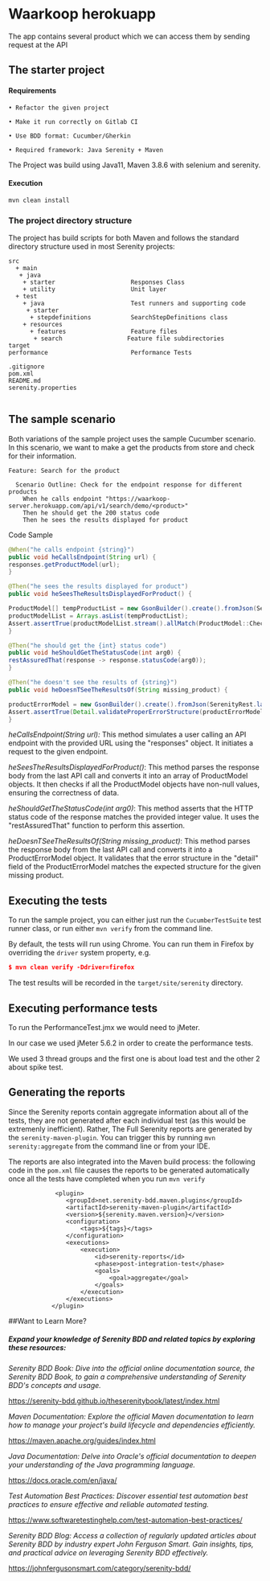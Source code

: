 # Waarkoop herokuapp

The app contains several product which we can access them by sending request at the API



## The starter project
#### Requirements 
```shell
• Refactor the given project

• Make it run correctly on Gitlab CI

• Use BDD format: Cucumber/Gherkin

• Required framework: Java Serenity + Maven
```
The Project was build using Java11, Maven 3.8.6 with selenium and serenity.

#### Execution

```shell
mvn clean install
```
### The project directory structure
The project has build scripts for both Maven and follows the standard directory structure used in most Serenity projects:
```Gherkin
src
  + main
   + java
    + starter                     Responses Class
    + utility                     Unit layer
  + test
    + java                        Test runners and supporting code
     + starter
      + stepdefinitions           SearchStepDefinitions class
    + resources
      + features                  Feature files
       + search                  Feature file subdirectories 
target
performance                       Performance Tests  
  
.gitignore
pom.xml
README.md
serenity.properties  
  

```


## The sample scenario
Both variations of the sample project uses the sample Cucumber scenario. In this scenario, we want to make a get the products from store and check 
for their information.
```Gherkin
Feature: Search for the product

  Scenario Outline: Check for the endpoint response for different products
    When he calls endpoint "https://waarkoop-server.herokuapp.com/api/v1/search/demo/<product>"
    Then he should get the 200 status code
    Then he sees the results displayed for product
```
Code Sample
```Java
@When("he calls endpoint {string}")
public void heCallsEndpoint(String url) {
responses.getProductModel(url);
}

@Then("he sees the results displayed for product")
public void heSeesTheResultsDisplayedForProduct() {

ProductModel[] tempProductList = new GsonBuilder().create().fromJson(SerenityRest.lastResponse().body().prettyPrint(), ProductModel[].class);
productModelList = Arrays.asList(tempProductList);
Assert.assertTrue(productModelList.stream().allMatch(ProductModel::CheckALlNullValues));
}

@Then("he should get the {int} status code")
public void heShouldGetTheStatusCode(int arg0) {
restAssuredThat(response -> response.statusCode(arg0));
}

@Then("he doesn't see the results of {string}")
public void heDoesnTSeeTheResultsOf(String missing_product) {

productErrorModel = new GsonBuilder().create().fromJson(SerenityRest.lastResponse().body().prettyPrint(), ProductErrorModel.class);
Assert.assertTrue(Detail.validateProperErrorStructure(productErrorModel.getDetail(), missing_product));
}
```
_heCallsEndpoint(String url):_ This method simulates a user calling an API endpoint with the provided URL using the "responses" object. It initiates a request to the given endpoint.

_heSeesTheResultsDisplayedForProduct()_: This method parses the response body from the last API call and converts it into an array of ProductModel objects. It then checks if all the ProductModel objects have non-null values, ensuring the correctness of data.

_heShouldGetTheStatusCode(int arg0)_: This method asserts that the HTTP status code of the response matches the provided integer value. It uses the "restAssuredThat" function to perform this assertion.

_heDoesnTSeeTheResultsOf(String missing_product)_: This method parses the response body from the last API call and converts it into a ProductErrorModel object. It validates that the error structure in the "detail" field of the ProductErrorModel matches the expected structure for the given missing product.

## Executing the tests
To run the sample project, you can either just run the `CucumberTestSuite` test runner class, or run either `mvn verify` from the command line.

By default, the tests will run using Chrome. You can run them in Firefox by overriding the `driver` system property, e.g.
```json
$ mvn clean verify -Ddriver=firefox
```


The test results will be recorded in the `target/site/serenity` directory.

## Executing performance tests
To run the PerformanceTest.jmx we would need to jMeter.

In our case we used jMeter 5.6.2 in order to create the performance tests.

We used 3 thread groups and the first one is about load test and the other 2 about spike test.

## Generating the reports
Since the Serenity reports contain aggregate information about all of the tests, they are not generated after each individual test (as this would be extremenly inefficient). Rather, The Full Serenity reports are generated by the `serenity-maven-plugin`. You can trigger this by running `mvn serenity:aggregate` from the command line or from your IDE.

The reports are also integrated into the Maven build process: the following code in the `pom.xml` file causes the reports to be generated automatically once all the tests have completed when you run `mvn verify`

```
             <plugin>
                <groupId>net.serenity-bdd.maven.plugins</groupId>
                <artifactId>serenity-maven-plugin</artifactId>
                <version>${serenity.maven.version}</version>
                <configuration>
                    <tags>${tags}</tags>
                </configuration>
                <executions>
                    <execution>
                        <id>serenity-reports</id>
                        <phase>post-integration-test</phase>
                        <goals>
                            <goal>aggregate</goal>
                        </goals>
                    </execution>
                </executions>
            </plugin>
```


##Want to Learn More?
##### Expand your knowledge of Serenity BDD and related topics by exploring these resources:

_Serenity BDD Book: Dive into the official online documentation source, the Serenity BDD Book, to gain a comprehensive understanding of Serenity BDD's concepts and usage._

https://serenity-bdd.github.io/theserenitybook/latest/index.html

_Maven Documentation: Explore the official Maven documentation to learn how to manage your project's build lifecycle and dependencies efficiently._

https://maven.apache.org/guides/index.html

_Java Documentation: Delve into Oracle's official documentation to deepen your understanding of the Java programming language._

https://docs.oracle.com/en/java/

_Test Automation Best Practices: Discover essential test automation best practices to ensure effective and reliable automated testing._

https://www.softwaretestinghelp.com/test-automation-best-practices/

_Serenity BDD Blog: Access a collection of regularly updated articles about Serenity BDD by industry expert John Ferguson Smart. Gain insights, tips, and practical advice on leveraging Serenity BDD effectively._

https://johnfergusonsmart.com/category/serenity-bdd/

